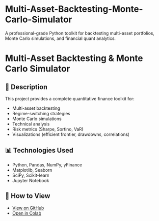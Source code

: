 # Multi-Asset-Backtesting-Monte-Carlo-Simulator
A professional-grade Python toolkit for backtesting multi-asset portfolios, Monte Carlo simulations, and financial quant analytics.
# Multi-Asset Backtesting & Monte Carlo Simulator

## 🚀 Description
This project provides a complete quantitative finance toolkit for:
- Multi-asset backtesting
- Regime-switching strategies
- Monte Carlo simulations
- Technical analysis
- Risk metrics (Sharpe, Sortino, VaR)
- Visualizations (efficient frontier, drawdowns, correlations)

## 📊 Technologies Used
- Python, Pandas, NumPy, yFinance
- Matplotlib, Seaborn
- SciPy, Scikit-learn
- Jupyter Notebook

## 🔗 How to View
- [View on GitHub](https://github.com/yourusername/Multi-Asset-Backtesting-Monte-Carlo-Simulator)
- [Open in Colab](https://colab.research.google.com/github/yourusername/Multi-Asset-Backtesting-Monte-Carlo-Simulator/blob/main/YourNotebook.ipynb)
